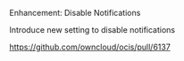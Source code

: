 Enhancement: Disable Notifications

Introduce new setting to disable notifications

https://github.com/owncloud/ocis/pull/6137
